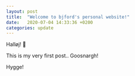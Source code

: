 ```yaml
---
layout: post
title:  "Welcome to bjford's personal website!"
date:   2020-07-04 14:33:36 +0200
categories: update
---
```


Halløj! 👋

This is my very first post.. Goosnargh! <br />

Hygge!
